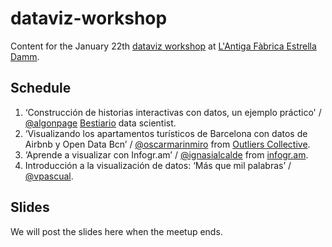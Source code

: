 # dataviz-workshop
Content for the January 22th [dataviz workshop](http://www.meetup.com/Hacks-Hackers-Barcelona/events/227911077/) at [L'Antiga Fàbrica Estrella Damm](https://maps.google.com/maps?f=q&hl=en&q=Carrer+del+Rossell%C3%B3%2C+515%2C+Barcelona%2C+es).

## Schedule
1. ‘Construcción de historias interactivas con datos, un ejemplo práctico' / [@algonpage](https://twitter.com/algonpaje) [Bestiario](http://www.bestiario.org/) data scientist.
2. ‘Visualizando los apartamentos turísticos de Barcelona con datos de Airbnb y Open Data Bcn’ / [@oscarmarinmiro](https://twitter.com/oscarmarinmiro) from [Outliers Collective](http://outliers.es/).
3. ‘Aprende a visualizar con Infogr.am’ / [@ignasialcalde](https://twitter.com/ignasialcalde) from [infogr.am](https://infogr.am/).
4. Introducción a la visualización de datos: ‘Más que mil palabras’ / [@vpascual](https://twitter.com/vpascual).

## Slides
We will post the slides here when the meetup ends.
